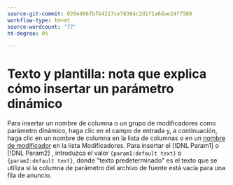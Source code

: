 ```yaml
---
source-git-commit: 029e406fbfb4217ce78364c2d1f1a6dae24ff588
workflow-type: tm+mt
source-wordcount: '77'
ht-degree: 0%

---
```

# Texto y plantilla: nota que explica cómo insertar un parámetro dinámico

<!-- moved to snippet because used multiple times in one file, which ExL doesn't support -->

Para insertar un nombre de columna o un grupo de modificadores como parámetro dinámico, haga clic en el campo de entrada y, a continuación, haga clic en un nombre de columna en la lista de columnas o en un [nombre de modificador](/help/search-social-commerce/campaign-management/inventory-feeds/modifiers-manage.md) en la lista Modificadores. Para insertar el [!DNL Param1] o [!DNL Param2] , introduzca el valor `{param1:default text}` o `{param2:default text}`, donde &quot;texto predeterminado&quot; es el texto que se utiliza si la columna de parámetro del archivo de fuente está vacía para una fila de anuncio.
